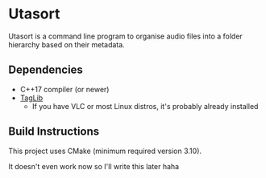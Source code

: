 # Utasort

Utasort is a command line program to organise audio files into a folder hierarchy based on their metadata.

## Dependencies

- C++17 compiler (or newer)
- [TagLib](https://taglib.org/)
  - If you have VLC or most Linux distros, it's probably already installed

## Build Instructions

This project uses CMake (minimum required version 3.10).

It doesn't even work now so I'll write this later haha
